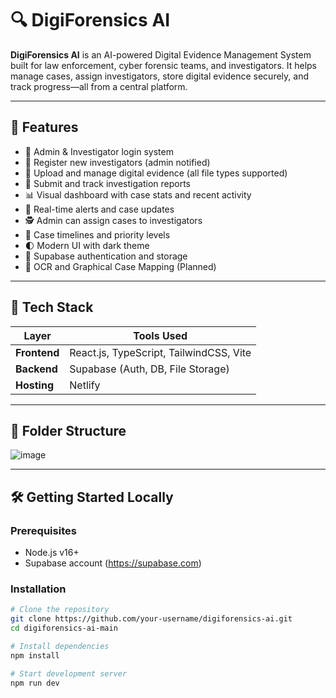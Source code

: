 # 🔍 DigiForensics AI

**DigiForensics AI** is an AI-powered Digital Evidence Management System built for law enforcement, cyber forensic teams, and investigators. It helps manage cases, assign investigators, store digital evidence securely, and track progress—all from a central platform.


---

## 🚀 Features

- 👤 Admin & Investigator login system
- 📝 Register new investigators (admin notified)
- 📂 Upload and manage digital evidence (all file types supported)
- 📄 Submit and track investigation reports
- 📊 Visual dashboard with case stats and recent activity
- 🔔 Real-time alerts and case updates
- 🕵️ Admin can assign cases to investigators
- 📅 Case timelines and priority levels
- 🌓 Modern UI with dark theme
- 🔐 Supabase authentication and storage
- 🧠 OCR and Graphical Case Mapping (Planned)

---

## 🧰 Tech Stack

| Layer        | Tools Used                       |
|--------------|----------------------------------|
| **Frontend** | React.js, TypeScript, TailwindCSS, Vite |
| **Backend**  | Supabase (Auth, DB, File Storage) |
| **Hosting**  | Netlify                          |

---

## 📁 Folder Structure

![image](https://github.com/user-attachments/assets/32e0a8de-8152-4f35-8fd7-907d949102af)

---

## 🛠️ Getting Started Locally

### Prerequisites
- Node.js v16+
- Supabase account (https://supabase.com)

### Installation

```bash
# Clone the repository
git clone https://github.com/your-username/digiforensics-ai.git
cd digiforensics-ai-main

# Install dependencies
npm install

# Start development server
npm run dev
